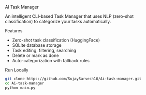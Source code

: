 AI Task Manager

An intelligent CLI-based Task Manager that uses NLP (zero-shot classification) to categorize your tasks automatically.

 Features
- Zero-shot task classification (HuggingFace)
- SQLite database storage
- Task editing, filtering, searching
- Delete or mark as done
- Auto-categorization with fallback rules

 Run Locally
```bash
git clone https://github.com/SujaySarvesh10/Ai-task-manager.git
cd Ai-task-manager
python main.py
